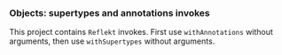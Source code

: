 ### Objects: supertypes and annotations invokes

This project contains `Reflekt` invokes. 
First use `withAnnotations` without arguments,
then use `withSupertypes` without arguments.
